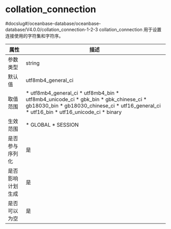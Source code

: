 collation_connection 
=========================================
#docslug#/oceanbase-database/oceanbase-database/V4.0.0/collation_connection-1-2-3
collation_connection 用于设置连接使用的字符集和字符序。


|  **属性**  |                                                                                                                                                                                                                                                                                               **描述**                                                                                                                                                                                                                                                                                                |
|----------|-----------------------------------------------------------------------------------------------------------------------------------------------------------------------------------------------------------------------------------------------------------------------------------------------------------------------------------------------------------------------------------------------------------------------------------------------------------------------------------------------------------------------------------------------------------------------------------------------------|
| 参数类型     | string                                                                                                                                                                                                                                                                                                                                                                                                                                                                                                                                                                                              |
| 默认值      | utf8mb4_general_ci                                                                                                                                                                                                                                                                                                                                                                                                                                                                                                                                                                                  |
| 取值范围     | * utf8mb4_general_ci   * utf8mb4_bin   * utf8mb4_unicode_ci   * gbk_bin   * gbk_chinese_ci   * gb18030_bin   * gb18030_chinese_ci   * utf16_general_ci   * utf16_bin   * utf16_unicode_ci   * binary    |
| 生效范围     | * GLOBAL   * SESSION                                                                                                                                                                                                                                                                                                                                                                                                                                                                                             |
| 是否参与序列化  | 是                                                                                                                                                                                                                                                                                                                                                                                                                                                                                                                                                                                                   |
| 是否影响计划生成 | 是                                                                                                                                                                                                                                                                                                                                                                                                                                                                                                                                                                                                   |
| 是否可以为空   | 是                                                                                                                                                                                                                                                                                                                                                                                                                                                                                                                                                                                                   |



